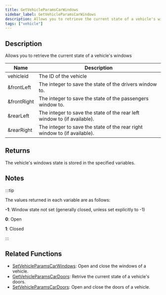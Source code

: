 ```yaml
---
title: GetVehicleParamsCarWindows
sidebar_label: GetVehicleParamsCarWindows
description: Allows you to retrieve the current state of a vehicle's windows.
tags: ["vehicle"]
---
```


<VersionWarn version='SA-MP 0.3.7' />

## Description

Allows you to retrieve the current state of a vehicle's windows

| Name             | Description                                                               |
| ---------------- | ------------------------------------------------------------------------- |
| vehicleid        | The ID of the vehicle                                                     |
| &frontLeft       | The integer to save the state of the drivers window to.                   |
| &frontRight      | The integer to save the state of the passengers window to.                |
| &rearLeft        | The integer to save the state of the rear left window to (if available).  |
| &rearRight       | The integer to save the state of the rear right window to (if available). |

## Returns

The vehicle's windows state is stored in the specified variables.

## Notes

:::tip

The values returned in each variable are as follows:

**-1**: Window state not set (generally closed, unless set explicitly to -1)

**0**: Open

**1**: Closed

:::

## Related Functions

- [SetVehicleParamsCarWindows](SetVehicleParamsCarWindows): Open and close the windows of a vehicle.
- [GetVehicleParamsCarDoors](GetVehicleParamsCarDoors): Retrive the current state of a vehicle's doors.
- [SetVehicleParamsCarDoors](SetVehicleParamsCarDoors): Open and close the doors of a vehicle.
